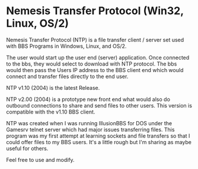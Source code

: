 Nemesis Transfer Protocol (Win32, Linux, OS/2)
===

Nemesis Transfer Protocol (NTP) is a file transfer client / server set
used with BBS Programs in Windows, Linux, and OS/2.

The user would start up the user end (server) application.  Once
connected to the bbs, they would select to download with NTP protocol.
The bbs would then pass the Users IP address to the BBS client end which would
connect and transfer files directly to the end user.

NTP v1.10 (2004) is the latest Release.

NTP v2.00 (2004) is a prototype new front end what would also do outbound connections to share and send files to other users.
          This version is compatible with the v1.10 BBS client.
          
NTP was created when I was running IllusionBBS for DOS under the Gamesrv telnet server which had major issues transferring files.
This program was my first attempt at learning sockets and file transfers so that I could offer files to my BBS users.
It's a little rough but I'm sharing as maybe useful for others.

Feel free to use and modify.
